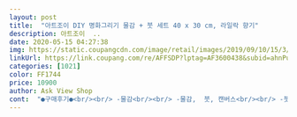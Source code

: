 ```yaml
---
layout: post 
title:  "아트조이 DIY 명화그리기 물감 + 붓 세트 40 x 30 cm, 라일락 향기" 
description: 아트조이  ..
date: 2020-05-15 04:27:38 
img: https://static.coupangcdn.com/image/retail/images/2019/09/10/15/3/1860762a-d7d8-45b4-aa49-92a625269094.jpg 
linkUrl: https://link.coupang.com/re/AFFSDP?lptag=AF3600438&subid=ahnPublicAsk&pageKey=146334807&itemId=939630217&vendorItemId=5324966456&traceid=V0-113-ecec8137ab998036 
categories: [1021] 
color: FF1744 
price: 10900 
author: Ask View Shop 
cont:  "●구매후기●<br/><br/> -물감<br/><br/> -물감,  붓, 캔버스<br/><br/> -붓<br/><br/> -캔버스<br/>9900원에 구매했는데, 지금은 만원대로 올랐네용!<br/>[지극히 개인적인 생각임 그냥 참고만 하세용.<br/>]<br/>☆명화그리기 물감2배를 갠적으로 추천해요.<br/> 명화그리기에 있는 숫자나 그림부분이 보이면 되게 지저분해보이고, 안이쁘더라고요... <br/> 그래서 두껍게 칠해야하는데, 물감이 하나면 쫌 부족해요.<br/><br/>✔가격<br/>✔구매계기<br/>✔배송<br/>✔상품후기<br/>❤제가 첫 구매후기네용ㅋㅋ<br/>그래도 그리는 동안에는 시간 가는 줄 모르고 했어요 ㅋㅋㅋ<br/>그래서 샀어요.<br/><br/>그리고 물감 색이 밝아서 이미지 사진과는 아주 조금 다른 느낌이지만 볼수록 이뿌네용 좋아요<br/>너무 복잡하고 자잘하게 칠해야하는부분이 많지도 않고 그림 임팩트는 강렬해서 확 눈에 띄네요 ^<br/> -^<br/>다시 할 일이 있을지는 모르겠지만 다음에 한다면 좀 더 쉬운걸로 사야겠어용<br/>로켓배송으로 받았어용.<br/><br/>명화그리기 상품후기를 보면 거의 붓이 맘에 안든다고 하시는데, 전 그냥 이그림 하나만 그리면 버리기때문에 붓재질이 좋지않지만 그냥 저냥 써요.<br/><br/>물감2배라서 물감 2세트가 와요.<br/> 물감은 진공포장처럼 저렇게 공기가 통하지 않게 꽉 밀봉되서 와서 배송이 오면서 물감이 굳을일이 절대 없어요.<br/><br/>물감은 한세트로도 넉넉하구요<br/>물감이 약간 광나는 느낌의 물감이네용<br/>붓은 이 그림은 두세트면 적당한것같아요<br/>붓이 삐쭉삐죽해서 전 가위로 끝에 다듬었어요.<br/> 그럼 쓸만해요ㅋㅋㅋ<br/>싸게 사서 기분 좋네용... <br/><br/>이틀동안 정신없이 칠해서 완성하고보니 뿌듯<br/>전에 미술을해서 (전문가는 아님 걍 학원 다녔음) 캔버스에 그림을 많이 그려봤는데 이렇게 캔버스가 북소리나는건 첨 봤네용ㅋㅋㅋ 헐겁거나 그렇진 않아용.<br/> 저렴한거다보니 그럴수 있지요.<br/><br/>전에도 명화그리기를 몇번 했어서 갑자기 또 하고 싶더라고요ㅋㅋㅋ?<br/>진짜 목디스크 오는 줄 알았네요 ,,, 그것때매 별 4개 ㅎㅎ;<br/>코로나때문에 집에 있ㄱㅣ 심심해서 구매했는데 한 며칠 그리다 말고 그리다 말고 하다가 맘 먹고 딱 그렸어요 !<br/>" 
---
```

